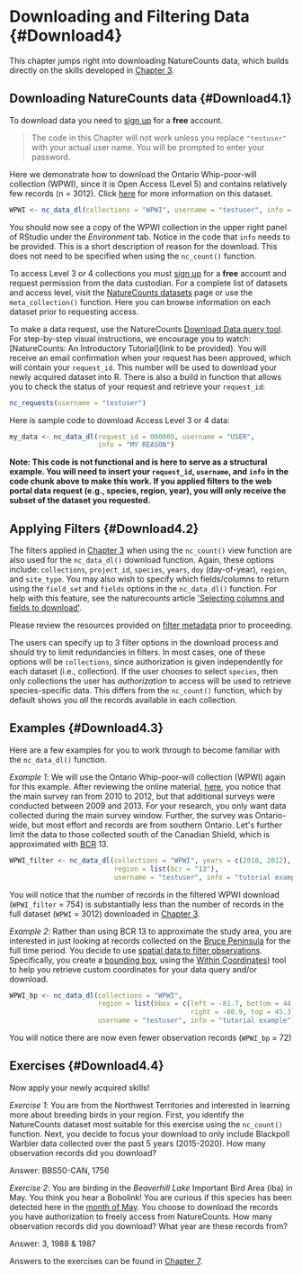 # Downloading and Filtering Data {#Download4}



This chapter jumps right into downloading NatureCounts data, which builds directly on the skills developed in [Chapter 3](#Data3). 

## Downloading NatureCounts data {#Download4.1}

To download data you need to [sign up](https://www.birdscanada.org/birdmon/default/register.jsp) for a **free** account.

> The code in this Chapter will not work unless you replace `"testuser"` with your actual user name. You will be prompted to enter your password. 

Here we demonstrate how to download the Ontario Whip-poor-will collection (WPWI), since it is Open Access (Level 5) and contains relatively few records (n = 3012).  Click [here](https://www.birdscanada.org/birdmon/default/datasets.jsp?code=WPWI) for more information on this dataset.    


```r
WPWI <- nc_data_dl(collections = "WPWI", username = "testuser", info = "tutorial example")
```

You should now see a copy of the WPWI collection in the upper right panel of RStudio under the *Environment* tab. Notice in the code that `info` needs to be provided. This is a short description of reason for the download. This does not need to be specified when using the `nc_count()` function.

To access Level 3 or 4 collections you must [sign up](https://www.birdscanada.org/birdmon/default/register.jsp) for a **free** account and request permission from the data custodian. For a complete list of datasets and access level, visit the [NatureCounts datasets](https://www.birdscanada.org/birdmon/default/datasets.jsp) page or use the `meta_collection()` function. Here you can browse information on each dataset prior to requesting access. 

To make a data request, use the NatureCounts [Download Data query tool](https://www.birdscanada.org/birdmon/default/searchquery.jsp).  For step-by-step visual instructions, we encourage you to watch: [NatureCounts: An Introductory Tutorial](link to be provided). You will receive an email confirmation when your request has been approved, which will contain your `request_id`. This number will be used to download your newly acquired dataset into R. There is also a build in function that allows you to check the status of your request and retrieve your `request_id`: 


```r
nc_requests(username = "testuser")
```

Here is sample code to download Access Level 3 or 4 data: 

```r
my_data <- nc_data_dl(request_id = 000000, username = "USER",
                      info = "MY REASON")
```
**Note: This code is not functional and is here to serve as a structural example. You will need to insert your `request_id`, `username`, and `info` in the code chunk above to make this work. If you applied filters to the web portal data request (e.g., species, region, year), you will only receive the subset of the dataset you requested.** 

## Applying Filters {#Download4.2}

The filters applied in [Chapter 3](#Data3) when using the `nc_count()` view function are also used for the `nc_data_dl()` download function. Again, these options include: `collections`, `project_id`, `species`, `years`, `doy` (day-of-year), `region`, and `site_type`. You may also wish to specify which fields/columns to return using the `field_set` and `fields` options in the `nc_data_dl()` function. For help with this feature, see the naturecounts article ['Selecting columns and fields to download'](https://birdstudiescanada.github.io/naturecounts/articles/selecting-fields.html).   

Please review the resources provided on [filter metadata](#Data3.5) prior to proceeding. 

The users can specify up to 3 filter options in the download process and should try to limit redundancies in filters. In most cases, one of these options will be `collections`, since authorization is given independently for each dataset (i.e., collection). If the user chooses to select `species`, then only collections the user has *authorization* to access will be used to retrieve species-specific data. This differs from the `nc_count()` function, which by default shows you *all* the records available in each collection. 

## Examples {#Download4.3}

Here are a few examples for you to work through to become familiar with the `nc_data_dl()` function.

*Example 1*: We will use the Ontario Whip-poor-will collection (WPWI) again for this example. After reviewing the online material, [here](https://www.birdscanada.org/birdmon/default/datasets.jsp?code=WPWI), you notice that the main survey ran from 2010 to 2012, but that additional surveys were conducted between 2009 and 2013. For your research, you only want data collected during the main survey window. Further, the survey was Ontario-wide, but most effort and records are from southern Ontario. Let's further limit the data to those collected south of the Canadian Shield, which is approximated with [BCR](http://nabci-us.org/assets/images/bcr_map2.jpg) 13. 

 

```r
WPWI_filter <- nc_data_dl(collections = "WPWI", years = c(2010, 2012), 
                          region = list(bcr = "13"), 
                          username = "testuser", info = "tutorial example")
```
You will notice that the number of records in the filtered WPWI download (`WPWI_filter` = 754) is substantially less than the number of records in the full dataset (`WPWI` = 3012) downloaded in [Chapter 3](#Data3).

*Example 2*: Rather than using BCR 13 to approximate the study area, you are interested in just looking at records collected on the [Bruce Peninsula](https://en.wikipedia.org/wiki/Bruce_Peninsula) for the full time period. You decide to use [spatial data to filter observations](https://birdstudiescanada.github.io/naturecounts/articles/region-spatial.html). Specifically, you create a [bounding box](https://birdstudiescanada.github.io/naturecounts/articles/region-codes.html), using the [Within Coordinates](https://www.birdscanada.org/birdmon/default/searchquery.jsp)) tool to help you retrieve custom coordinates for your data query and/or download.  


```r
WPWI_bp <- nc_data_dl(collections = "WPWI", 
                      region = list(bbox = c(left = -81.7, bottom = 44.5, 
                                             right = -80.9, top = 45.3)), 
                      username = "testuser", info = "tutorial example")
```
You will notice there are now even fewer observation records (`WPWI_bp` = 72)

## Exercises {#Download4.4}

Now apply your newly acquired skills!

*Exercise 1*:  You are from the Northwest Territories and interested in learning more about breeding birds in your region. First, you identify the NatureCounts dataset most suitable for this exercise using the `nc_count()` function. Next, you decide to focus your download to only include Blackpoll Warbler data collected over the past 5 years (2015-2020). How many observation records did you download? 

Answer: BBS50-CAN, 1756

*Exercise 2*: You are birding in the 	*Beaverhill Lake* Important Bird Area (iba) in May. You think you hear a Bobolink! You are curious if this species has been detected here in the [month of May](https://www.esrl.noaa.gov/gmd/grad/neubrew/Calendar.jsp). You choose to download the records you have authorization to freely access from NatureCounts. How many observation records did you download? What year are these records from?    

Answer: 3, 1988 & 1987

Answers to the exercises can be found in [Chapter 7](#Ans7.2).

